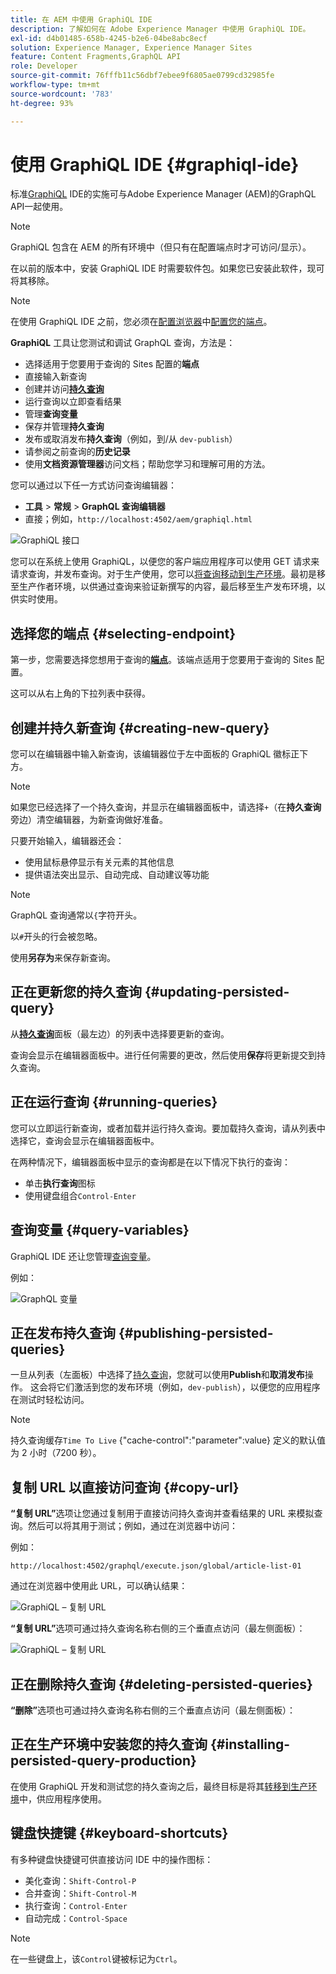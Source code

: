 ```yaml
---
title: 在 AEM 中使用 GraphiQL IDE
description: 了解如何在 Adobe Experience Manager 中使用 GraphiQL IDE。
exl-id: d4b01485-658b-4245-b2e6-04be8abc8ecf
solution: Experience Manager, Experience Manager Sites
feature: Content Fragments,GraphQL API
role: Developer
source-git-commit: 76fffb11c56dbf7ebee9f6805ae0799cd32985fe
workflow-type: tm+mt
source-wordcount: '783'
ht-degree: 93%

---
```


# 使用 GraphiQL IDE {#graphiql-ide}

标准[GraphiQL](https://graphql.org/learn/serving-over-http/#graphiql) IDE的实施可与Adobe Experience Manager (AEM)的GraphQL API一起使用。

>[!NOTE]
>
>GraphiQL 包含在 AEM 的所有环境中（但只有在配置端点时才可访问/显示）。
>
>在以前的版本中，安装 GraphiQL IDE 时需要软件包。如果您已安装此软件，现可将其移除。

>[!NOTE]
>在使用 GraphiQL IDE 之前，您必须在[配置浏览器](/help/assets/content-fragments/content-fragments-configuration-browser.md)中[配置您的端点](/help/sites-developing/headless/graphql-api/graphql-endpoint.md)。

**GraphiQL** 工具让您测试和调试 GraphQL 查询，方法是：

* 选择适用于您要用于查询的 Sites 配置的&#x200B;**端点**
* 直接输入新查询
* 创建并访问&#x200B;**[持久查询](/help/sites-developing/headless/graphql-api/persisted-queries.md)**
* 运行查询以立即查看结果
* 管理&#x200B;**查询变量**
* 保存并管理&#x200B;**持久查询**
* 发布或取消发布&#x200B;**持久查询**（例如，到/从 `dev-publish`）
* 请参阅之前查询的&#x200B;**历史记录**
* 使用&#x200B;**文档资源管理器**&#x200B;访问文档；帮助您学习和理解可用的方法。

您可以通过以下任一方式访问查询编辑器：

* **工具** > **常规** > **GraphQL 查询编辑器**
* 直接；例如，`http://localhost:4502/aem/graphiql.html`

![GraphiQL 接口](assets/cfm-graphiql-interface.png "GraphiQL 接口")

您可以在系统上使用 GraphiQL，以便您的客户端应用程序可以使用 GET 请求来请求查询，并发布查询。对于生产使用，您可以[将查询移动到生产环境](/help/sites-developing/headless/graphql-api/persisted-queries.md#transfer-persisted-query-production)。最初是移至生产作者环境，以供通过查询来验证新撰写的内容，最后移至生产发布环境，以供实时使用。

## 选择您的端点 {#selecting-endpoint}

第一步，您需要选择您想用于查询的&#x200B;**[端点](/help/sites-developing/headless/graphql-api/graphql-endpoint.md)**。该端点适用于您要用于查询的 Sites 配置。

这可以从右上角的下拉列表中获得。

## 创建并持久新查询 {#creating-new-query}

您可以在编辑器中输入新查询，该编辑器位于左中面板的 GraphiQL 徽标正下方。

>[!NOTE]
>
>如果您已经选择了一个持久查询，并显示在编辑器面板中，请选择`+`（在&#x200B;**持久查询**&#x200B;旁边）清空编辑器，为新查询做好准备。

只要开始输入，编辑器还会：

* 使用鼠标悬停显示有关元素的其他信息
* 提供语法突出显示、自动完成、自动建议等功能

>[!NOTE]
>
>GraphQL 查询通常以`{`字符开头。
>
>以`#`开头的行会被忽略。

使用&#x200B;**另存为**&#x200B;来保存新查询。

## 正在更新您的持久查询 {#updating-persisted-query}

从&#x200B;**[持久查询](/help/sites-developing/headless/graphql-api/persisted-queries.md)**&#x200B;面板（最左边）的列表中选择要更新的查询。

查询会显示在编辑器面板中。进行任何需要的更改，然后使用&#x200B;**保存**&#x200B;将更新提交到持久查询。

## 正在运行查询 {#running-queries}

您可以立即运行新查询，或者加载并运行持久查询。要加载持久查询，请从列表中选择它，查询会显示在编辑器面板中。

在两种情况下，编辑器面板中显示的查询都是在以下情况下执行的查询：

* 单击&#x200B;**执行查询**&#x200B;图标
* 使用键盘组合`Control-Enter`

## 查询变量 {#query-variables}

<!-- more details needed here? -->

GraphiQL IDE 还让您管理[查询变量](/help/sites-developing/headless/graphql-api/graphql-api-content-fragments.md#graphql-variables)。

例如：

![GraphQL 变量](assets/cfm-graphqlapi-03.png "GraphQL 变量")

<!--
## Managing cache for your persisted queries {#managing-cache}

[Persisted queries](/help/headless/graphql-api/persisted-queries.md) are recommended as they can be cached at the dispatcher and CDN layers, ultimately improving the performance of the requesting client application. By default AEM will invalidate the Content Delivery Network (CDN) cache based on a default Time To Live (TTL).

>[!NOTE]
>
>Custom rewrite rules on the Dispatcher might override defaults from AEM publish. 
>
>In the case that you are sending TTL-based cache-control headers from the dispatcher, based on a location match pattern then, if necessary, you might want to exclude `/graphql/execute.json/*` from the matches.

Using GraphQL you can configure the HTTP Cache Headers  to control these parameters for your individual persisted query.

1. The **Headers** option is accessible via the three vertical dots to the right of the persisted query name (far left panel):

   ![Persisted Query HTTP Cache Headers](assets/cfm-graphqlapi-headers-01.png "Persisted Query HTTP Cache Headers")

1. Selecting this opens the **Cache Configuration** dialog box:

   ![Persisted Query HTTP Cache Header Settings](assets/cfm-graphqlapi-headers-02.png "Persisted Query HTTP Cache Header Settings")

1. Select the appropriate parameter, then adjust the value as required:

   * **cache-control** - **max-age**
     Caches can store this content for specified number of seconds. Typically this is the browser TTL (Time To Live).
   * **surrogate-control** - **s-maxage**
     Same as max-age but applies specifically to proxy caches.
   * **surrogate-control** - **stale-while-revalidate**
     Caches may continue to serve a cached response after it becomes stale, for up to the specified number of seconds.
   * **surrogate-control** - **stale-if-error**
     Caches may continue to serve a cached response if there is an origin error, for up to the specified number of seconds.

1. Select **Save** to persist the changes.
-->

## 正在发布持久查询 {#publishing-persisted-queries}

一旦从列表（左面板）中选择了[持久查询](/help/sites-developing/headless/graphql-api/persisted-queries.md)，您就可以使用&#x200B;**Publish**&#x200B;和&#x200B;**取消发布**&#x200B;操作。 这会将它们激活到您的发布环境（例如，`dev-publish`），以便您的应用程序在测试时轻松访问。

>[!NOTE]
>
>持久查询缓存`Time To Live` {&quot;cache-control&quot;:&quot;parameter&quot;:value} 定义的默认值为 2 小时（7200 秒）。

## 复制 URL 以直接访问查询 {#copy-url}

**“复制 URL”**&#x200B;选项让您通过复制用于直接访问持久查询并查看结果的 URL 来模拟查询。然后可以将其用于测试；例如，通过在浏览器中访问：

<!--
  >[!NOTE]
  >
  >The URL will need [encoding before using programmatically](/help/headless/graphql-api/persisted-queries.md#encoding-query-url).
  >
  >The target environment might need adjusting, depending on your requirements.
-->

例如：

`http://localhost:4502/graphql/execute.json/global/article-list-01`

通过在浏览器中使用此 URL，可以确认结果：

![GraphiQL – 复制 URL &#x200B;](assets/cfm-graphiql-copy-url.png "GraphiQL – 复制 URL")

**“复制 URL”**&#x200B;选项可通过持久查询名称右侧的三个垂直点访问（最左侧面板）：

![GraphiQL – 复制 URL &#x200B;](assets/cfm-graphiql-persisted-query-options.png "GraphiQL – 复制 URL")

## 正在删除持久查询 {#deleting-persisted-queries}

**“删除”**&#x200B;选项也可通过持久查询名称右侧的三个垂直点访问（最左侧面板）：

<!-- what happens if you try to delete something that is still published? -->


## 正在生产环境中安装您的持久查询 {#installing-persisted-query-production}

在使用 GraphiQL 开发和测试您的持久查询之后，最终目标是将其[转移到生产环境](/help/sites-developing/headless/graphql-api/persisted-queries.md#transfer-persisted-query-production)中，供应用程序使用。

## 键盘快捷键 {#keyboard-shortcuts}

有多种键盘快捷键可供直接访问 IDE 中的操作图标：

* 美化查询：`Shift-Control-P`
* 合并查询：`Shift-Control-M`
* 执行查询：`Control-Enter`
* 自动完成：`Control-Space`

>[!NOTE]
>
>在一些键盘上，该`Control`键被标记为`Ctrl`。

